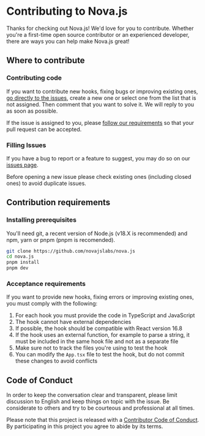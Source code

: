 # Contributing to Nova.js

Thanks for checking out Nova.js! We'd love for you to contribute. Whether you're a first-time open source contributor or an experienced developer, there are ways you can help make Nova.js great!

## Where to contribute

### Contributing code

If you want to contribute new hooks, fixing bugs or improving existing ones, [go directly to the issues](https://github.com/novajslabs/nova.js/issues), create a new one or select one from the list that is not assigned. Then comment that you want to solve it. We will reply to you as soon as possible.

If the issue is assigned to you, please [follow our requirements](https://github.com/novajslabs/nova.js/blob/main/CONTRIBUTING.md#contribution-requirements) so that your pull request can be accepted.

### Filling Issues

If you have a bug to report or a feature to suggest, you may do so on our [issues page](https://github.com/novajslabs/nova.js/issues).

Before opening a new issue please check existing ones (including closed ones) to avoid duplicate issues.

## Contribution requirements

### Installing prerequisites

You'll need git, a recent version of Node.js (v18.X is recommended) and npm, yarn or pnpm (pnpm is recomended).

```bash
git clone https://github.com/novajslabs/nova.js
cd nova.js
pnpm install
pnpm dev
```

### Acceptance requirements

If you want to provide new hooks, fixing errors or improving existing ones, you must comply with the following:

1. For each hook you must provide the code in TypeScript and JavaScript
2. The hook cannot have external dependencies
3. If possible, the hook should be compatible with React version 16.8
4. If the hook uses an external function, for example to parse a string, it must be included in the same hook file and not as a separate file
5. Make sure not to track the files you're using to test the hook
6. You can modify the `App.tsx` file to test the hook, but do not commit these changes to avoid conflicts

## Code of Conduct

In order to keep the conversation clear and transparent, please limit discussion to English and keep things on topic with the issue. Be considerate to others and try to be courteous and professional at all times.

Please note that this project is released with a [Contributor Code of Conduct](https://github.com/novajslabs/nova.js/blob/main/CODE_OF_CONDUCT.md). By participating in this project you agree to abide by its terms.
